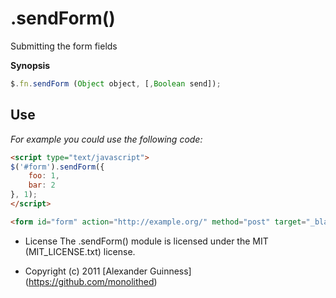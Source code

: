 # .sendForm()

Submitting the form fields

**Synopsis**

```javascript
$.fn.sendForm (Object object, [,Boolean send]);
```

## Use
*For example you could use the following code:*

```html
<script type="text/javascript">
$('#form').sendForm({
	foo: 1,
	bar: 2
}, 1);
</script>

<form id="form" action="http://example.org/" method="post" target="_blank"> </form>
```

* License
    The .sendForm() module is licensed under the MIT (MIT_LICENSE.txt) license.

* Copyright (c) 2011 [Alexander Guinness] (https://github.com/monolithed)
